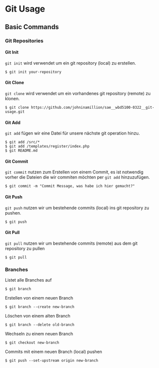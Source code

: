 # Git Usage

## Basic Commands

### Git Repositories

#### Git Init
`git init` wird verwendet um ein git repository (local) zu erstellen.

```shell
$ git init your-repository
```

#### Git Clone
`git clone` wird verwendet um ein vorhandenes git repository (remote) zu klonen.

```shell
$ git clone https://github.com/johninamillion/sae__wbd5100-0322__git-usage.git
```

#### Git Add
`git add` fügen wir eine Datei für unsere nächste git operation hinzu.

```shell
$ git add /src/*
$ git add /templates/register/index.php
$ git README.md
```

#### Git Commit
`git commit` nutzen zum Erstellen von einem Commit, es ist notwendig vorher die Dateien die wir commiten möchten per `git add` hinzuzufügen.

```shell
$ git commit -m "Commit Message, was habe ich hier gemacht?"
```

#### Git Push
`git push` nutzen wir um bestehende commits (local) ins git repository zu pushen.

```shell
$ git push
```

#### Git Pull
`git pull` nutzen wir um bestehende commits (remote) aus dem git repository zu pullen

```shell
$ git pull
```

### Branches

Listet alle Branches auf
```shell
$ git branch
```

Erstellen von einem neuen Branch
```shell
$ git branch --create new-branch
```

Löschen von einem alten Branch
```shell
$ git branch --delete old-branch
```

Wechseln zu einem neuen Branch
```shell
$ git checkout new-branch
```

Commits mit einem neuen Branch (local) pushen
```shell
$ git push --set-upstream origin new-branch
```
